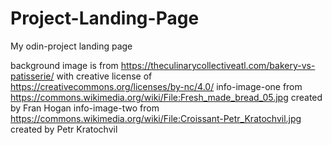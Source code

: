 # Project-Landing-Page
My odin-project landing page


background image is from https://theculinarycollectiveatl.com/bakery-vs-patisserie/ with creative license of https://creativecommons.org/licenses/by-nc/4.0/
info-image-one from https://commons.wikimedia.org/wiki/File:Fresh_made_bread_05.jpg created by Fran Hogan
info-image-two from https://commons.wikimedia.org/wiki/File:Croissant-Petr_Kratochvil.jpg created by Petr Kratochvil